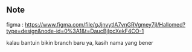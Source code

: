 ## Note
figma : https://www.figma.com/file/gJjnvytlA7vnGRVgmey7jI/Hallomed?type=design&node-id=0%3A1&t=DaucBjIpcXekF4CO-1

kalau bantuin bikin branch baru ya, kasih nama yang bener
